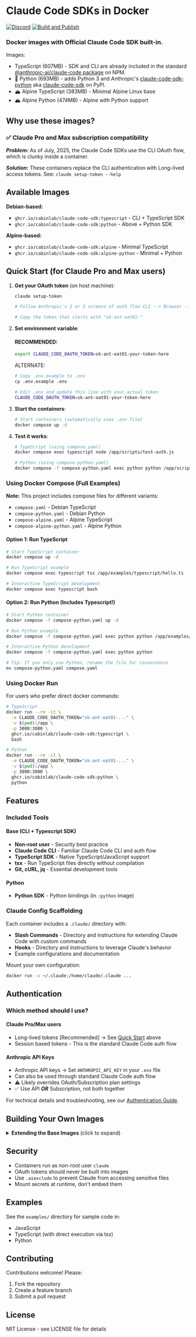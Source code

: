 # Claude Code SDKs in Docker


[![Discord](https://img.shields.io/badge/Discord-Join%20Community-7289da?logo=discord&logoColor=white)](https://discord.gg/aaSgZBgkCK) [![Build and Publish](https://github.com/cabinlab/claude-code-sdk-docker/actions/workflows/build-and-publish.yml/badge.svg)](https://github.com/cabinlab/claude-code-sdk-docker/actions/workflows/build-and-publish.yml)

### Docker images with Official Claude Code SDK built-in. 

Images:

 - TypeScript (607MB) - SDK and CLI are already included in the standard [@anthropic-ai/claude-code package](https://www.npmjs.com/package/@anthropic-ai/claude-code) on NPM. 
 - 🐍 Python (693MB) - adds Python 3 and Anthropic's [claude-code-sdk-python](https://github.com/anthropics/claude-code-sdk-python) aka [claude-code-sdk](https://pypi.org/project/claude-code-sdk/) on PyPI.
 - 🏔️ Alpine TypeScript (383MB) - Minimal Alpine Linux base
 - 🏔️ Alpine Python (474MB) - Alpine with Python support

## Why use these images?

### ✅ Claude Pro and Max subscription compatibility

***Problem:*** As of July, 2025, the Claude Code SDKs use the CLI OAuth flow, which is clunky inside a container. 

***Solution:*** These containers replace the CLI authentication with Long-lived access tokens. See: `claude setup-token --help`

## Available Images

**Debian-based:**
- `ghcr.io/cabinlab/claude-code-sdk:typescript` - CLI + TypeScript SDK
- `ghcr.io/cabinlab/claude-code-sdk:python` - Above + Python SDK

**Alpine-based:**
- `ghcr.io/cabinlab/claude-code-sdk:alpine` - Minimal TypeScript
- `ghcr.io/cabinlab/claude-code-sdk:alpine-python` - Minimal + Python

## Quick Start (for Claude Pro and Max users)

1. **Get your OAuth token** (on host machine):
   ```bash
   claude setup-token
   ```
   ```bash
   # Follow Anthropic's 2 or 3 screens of auth flow CLI --> Browser --> CLI
   ```
   ```bash
   # Copy the token that starts with "sk-ant-oat01-"
   ```

2. **Set environment variable**:
   #### RECOMMENDED:

   ```bash
   export CLAUDE_CODE_OAUTH_TOKEN=sk-ant-oat01-your-token-here
   ```
   
   ALTERNATE:

   ```bash
   # Copy .env.example to .env
   cp .env.example .env
   ```
   ```bash
   # Edit .env and update this line with your actual token
   CLAUDE_CODE_OAUTH_TOKEN=sk-ant-oat01-your-token-here
   ```

3. **Start the containers**:
   ```bash
   # Start containers (automatically uses .env file)
   docker compose up -d
   ```

4. **Test it works**:
   ```bash
   # TypeScript (using compose.yaml)
   docker compose exec typescript node /app/scripts/test-auth.js
   
   # Python (using compose-python.yaml)
   docker compose -f compose-python.yaml exec python python /app/scripts/test_auth.py
   ```

### Using Docker Compose (Full Examples)

**Note:** This project includes compose files for different variants:
- `compose.yaml` - Debian TypeScript
- `compose-python.yaml` - Debian Python  
- `compose-alpine.yaml` - Alpine TypeScript
- `compose-alpine-python.yaml` - Alpine Python

#### Option 1: Run TypeScript
```bash
# Start TypeScript container
docker compose up -d

# Run TypeScript example
docker compose exec typescript tsx /app/examples/typescript/hello.ts

# Interactive TypeScript development
docker compose exec typescript bash
```

#### Option 2: Run Python (Includes Typescript!)
```bash
# Start Python container
docker compose -f compose-python.yaml up -d

# Run Python example
docker compose -f compose-python.yaml exec python python /app/examples/python/hello.py

# Interactive Python development
docker compose -f compose-python.yaml exec python python

# Tip: If you only use Python, rename the file for convenience
mv compose-python.yaml compose.yaml
```

### Using Docker Run

For users who prefer direct docker commands:

```bash
# TypeScript
docker run --rm -it \
  -e CLAUDE_CODE_OAUTH_TOKEN="sk-ant-oat01-..." \
  -v $(pwd):/app \
  -p 3000:3000 \
  ghcr.io/cabinlab/claude-code-sdk:typescript \
  bash

# Python
docker run --rm -it \
  -e CLAUDE_CODE_OAUTH_TOKEN="sk-ant-oat01-..." \
  -v $(pwd):/app \
  -p 3000:3000 \
  ghcr.io/cabinlab/claude-code-sdk:python \
  python
```

## Features

### Included Tools

#### Base (CLI + Typescript SDK)
- **Non-root user** - Security best practice
- **Claude Code CLI** - Familiar Claude Code CLI and auth flow
- **TypeScript SDK** - Native TypeScript/JavaScript support
- **tsx** - Run TypeScript files directly without compilation
- **Git, cURL, jq** - Essential development tools

#### Python
- **Python SDK** - Python bindings (in `:python` image)


### Claude Config Scaffolding

Each container includes a `.claude/` directory with:

- **Slash Commands** - Directory and instructions for extending Claude Code with custom commands
- **Hooks** - Directory and instructions to leverage Claude's behavior
- Example configurations and documentation

Mount your own configuration:
```bash
docker run -v ~/.claude:/home/claude/.claude ...
```

## Authentication

### Which method should I use?

#### Claude Pro/Max users
- Long-lived tokens [Recommended] → See [Quick Start](#quick-start-for-claude-pro-and-max-users) above
- Session based tokens - This is the standard Claude Code auth flow

#### Anthropic API Keys
- Anthropic API keys → Set `ANTHROPIC_API_KEY` in your `.env` file
- Can also be used through standard Claude Code auth flow
- ⚠️ Likely overrides OAuth/Subscription plan settings
- ✅ Use API ***OR*** Subscription, not both together

For technical details and troubleshooting, see our [Authentication Guide](docs/AUTHENTICATION.md).

## Building Your Own Images

<details>
<summary><b>Extending the Base Images</b> (click to expand)</summary>

### For TypeScript Projects

```dockerfile
# For TypeScript projects
FROM ghcr.io/cabinlab/claude-code-sdk:typescript

WORKDIR /app
COPY package*.json ./
RUN npm ci
COPY . .
CMD ["npm", "start"]
```

### For Python Projects

```dockerfile
# For Python projects
FROM ghcr.io/cabinlab/claude-code-sdk:python

WORKDIR /app
COPY requirements.txt .
RUN pip install -r requirements.txt
COPY . .
CMD ["python", "main.py"]
```

### Building Locally

```bash
# Build TypeScript base
docker build -f Dockerfile.typescript -t claude-code-sdk:typescript .

# Build Python extension
docker build --build-arg BASE_IMAGE=claude-code-sdk:typescript \
  -t claude-code-sdk:python .
```

</details>

## Security

- Containers run as non-root user `claude`
- OAuth tokens should never be built into images
- Use `.aiexclude` to prevent Claude from accessing sensitive files
- Mount secrets at runtime, don't embed them

## Examples

See the `examples/` directory for sample code in:
- JavaScript
- TypeScript (with direct execution via tsx)
- Python

## Contributing

Contributions welcome! Please:
1. Fork the repository
2. Create a feature branch
3. Submit a pull request

## License

MIT License - see LICENSE file for details
